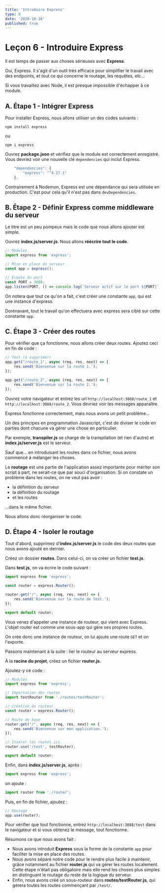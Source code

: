 ```yaml
---
title: 'Introduire Express'
type: 0
date: '2020-10-18'
published: true
---
```


# Leçon 6 - Introduire Express

Il est temps de passer aux choses sérieuses avec **Express**.

Oui, Express. Il s'agit d'un outil très efficace pour simplifier le travail avec des endpoints, et tout ce qui concerne le routage, les requêtes, etc...

Si vous travaillez avec Node, il est presque impossible d'échapper à ce module.


## A. Étape 1 - Intégrer Express

Pour installer Express, nous allons utiliser un des codes suivants :

```-
npm install express
```

ou

```-
npm i express
```

Ouvrez **package.json** et vérifiez que le module est correctement enregistré. Vous devriez voir une nouvelle clé `dependencies` qui inclut Express.

```js
    "dependencies": {
        "express": "^4.17.1"
    },
```

Contrairement à Nodemon, Express est une dépendance qui sera utilisée en production. C'est pour cela qu'il n'est pas dans `devDependencies`.


## B. Étape 2 - Définir Express comme middleware du serveur

Le titre est un peu pompeux mais le code que nous allons ajouter est simple.

Ouvrez **index.js/server.js**. Nous allons **réécrire tout le code**.

```js
// Modules
import express from 'express';

// Mise en place du serveur
const app = express();

// Écoute du port
const PORT = 3088;
app.listen(PORT, () => console.log(`Serveur actif sur le port ${PORT}`));
```

On notera que tout ce qu'on a fait, c'est créer une constante `app`, qui est une instance d'express.

Dorénavant, tout le travail qu'on effectuera avec express sera ciblé sur cette constante `app`.


## C. Étape 3 - Créer des routes

Pour vérifier que ça fonctionne, nous allons créer deux routes. Ajoutez ceci en fin de code :

```js
// Test (à supprimer)
app.get("/route_1", async (req, res, next) => {
    res.send('Bienvenue sur la route 1.');
});

app.get("/route_2", async (req, res, next) => {
    res.send('Bienvenue sur la route 2.');
});
```

Ouvrez votre navigateur et entrez les url `http://localhost:3088/route_1` et `http://localhost:3088/route_2`. Vous devriez voir les messages apparaître.

Express fonctionne correctement, mais nous avons un petit problème...

Un des principes en programmation Javascript, c'est de diviser le code en parties dont chacune va gérer une chose en particulier.

Par exemple, **transpiler.js** se charge de la transpilation (et rien d'autre) et **index.js/server.js** est le serveur.

Sauf que... en introduisant les routes dans ce fichier, nous avons commencé à mélanger les choses.

Le **routage** est une partie de l'application assez importante pour mériter son script à part, ne serait-ce que par souci d'organisation. Si on constate un problème dans les routes, on ne veut pas avoir :
- la définition du serveur
- la définition du routage
- et les routes

...dans le même fichier.

Nous allons donc réorganiser le code.


## D. Étape 4 - Isoler le routage

Tout d'abord, supprimez d'**index.js/server.js** le code des deux routes que nous avons ajouté en dernier.

Créez un dossier **routes**. Dans celui-ci, on va créer un fichier **test.js**.

Dans **test.js**, on va écrire le code suivant :

```js
import express from 'express';

const router = express.Router();

router.get("/", async (req, res, next) => {
    res.send('Bienvenue sur la route de test.');
});

export default router;
```

Vous venez d'appeler une instance de routeur, qui vient avec Express. L'objet router est comme une sous-app qui gère ses propres routes.

On crée donc une instance de routeur, on lui ajoute une route `GET` et on l'exporte.

Passons maintenant à la suite : lier le routeur au serveur express.

À la **racine du projet**, créez un fichier **router.js**.

Ajoutez-y ce code :

```js
// Modules
import express from 'express';

// Importation des routes
import testRouter from './routes/testRouter';

// Création du routeur
const router = express.Router();

// Route de base
router.get("/", async (req, res, next) => {
    res.send('Bienvenue sur mon application.');
});

// Insérer les routes ici
router.use('/test', testRouter);

export default router;
```

Enfin, dans **index.js/server.js**, après :

```js
import express from 'express';
```
on ajoute :
```js
import router from './router';
```

Puis, en fin de fichier, ajoutez :

```js
// Routage
app.use(router);
```

Pour vérifier que tout fonctionne, entrez `http://localhost:3088/test` dans le navigateur et si vous obtenez le message, tout fonctionne.

Résumons ce que nous avons fait :
- Nous avons introduit **Express** sous la forme de la constante `app` pour faciliter la mise en place des routes.
- Nous avons séparé notre code pour le rendre plus facile à maintenir, grâce notamment au fichier **router.js** qui va gérer les routes localement.  
Cette étape n'était pas obligatoire mais elle rend les choses plus simples en distinguant le routage du reste de la logique du serveur.
- Enfin, nous avons créé un sous-routeur dans **routes/testRouter.js**, qui gérera toutes les routes commençant par `/test/`.
